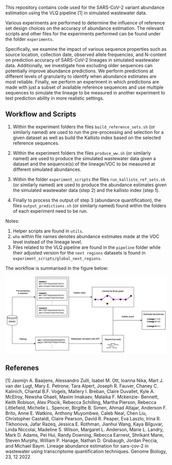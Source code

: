 This repository contains code used for the SARS-CoV-2 variant abundance estimation using the VLQ pipeline [1] in simulated wastewater data.


Various experiments are performed to determine the influence of reference set design choices on the accuracy of abundance estimation. The relevant scripts and other files for the experiments performed can be found under the folder  `experiments`. 

Specifically, we examine the impact of various sequence properties such as source location, collection date, observed allele frequencies, and N-content on prediction accuracy of SARS-CoV-2 lineages in simulated wastewater data. Additionally, we investigate how excluding older sequences can potentially improve abundance predictions. We perform predictions at different levels of granularity to identify when abundance estimates are most reliable. Finally, we perform an experiment in which predictions are made with just a subset of available reference sequences and use multiple sequences to simulate the lineage to be measured in another experiment to test prediction ability in more realistic settings. 

## Workflow and Scripts
1. Within the experiment folders the files `build_reference_sets.sh` (or similarly named) are used to run the pre-processing and selection for a given dataset as well as build the Kallisto index based on the selected reference sequences. 

2. Within the experiment folders the files `produce_ww.sh` (or similarly named) are used to produce the simulated wastewater data given a dataset and the sequence(s) of the lineage/VOC to be measured at different simulated abundances.

3. Within the folder `experiment_scripts` the files `run_kallisto_ref_sets.sh` (or similarly named) are used to produce the abundance estimates given the simulated wastewater data (step 2) and the kallisto index (step 1). 

4. Finally to process the output of step 3 (abundance quantification), the files `output_predictions.sh` (or similarly named) found within the folders of each experiment need to be run. 


Notes:
1. Helper scripts are found in `utils`.
2. `who` within file names denotes abundance estimates made at the VOC level instead of the lineage level.
3. Files related to the VLQ pipeline are found in the `pipeline` folder while their adjusted version for the `next regions` datasets is found in `experiment_scripts/global_next_regions`.

The workflow is summarised in the figure below: 

![plot](pipeline.png)


## Referenes

[1] Jasmijn A. Baaijens, Alessandro Zulli, Isabel M. Ott, Ioanna Nika, Mart J. van der Lugt, Mary E.
Petrone, Tara Alpert, Joseph R. Fauver, Chaney C. Kalinich, Chantal B.F. Vogels, Mallery I.
Breban, Claire Duvallet, Kyle A. McElroy, Newsha Ghaeli, Maxim Imakaev, Malaika F. Mckenzie-
Bennett, Keith Robison, Alex Plocik, Rebecca Schilling, Martha Pierson, Rebecca Littlefield,
Michelle L. Spencer, Birgitte B. Simen, Ahmad Altajar, Anderson F. Brito, Anne E. Watkins,
Anthony Muyombwe, Caleb Neal, Chen Liu, Christopher Castaldi, Claire Pearson, David R.
Peaper, Eva Laszlo, Irina R. Tikhonova, Jafar Razeq, Jessica E. Rothman, Jianhui Wang, Kaya
Bilguvar, Linda Niccolai, Madeline S. Wilson, Margaret L. Anderson, Marie L. Landry, Mark D.
Adams, Pei Hui, Randy Downing, Rebecca Earnest, Shrikant Mane, Steven Murphy, William P.
Hanage, Nathan D. Grubaugh, Jordan Peccia, and Michael Baym. Lineage abundance estimation
for sars-cov-2 in wastewater using transcriptome quantification techniques. Genome Biology, 23,
12 2022
